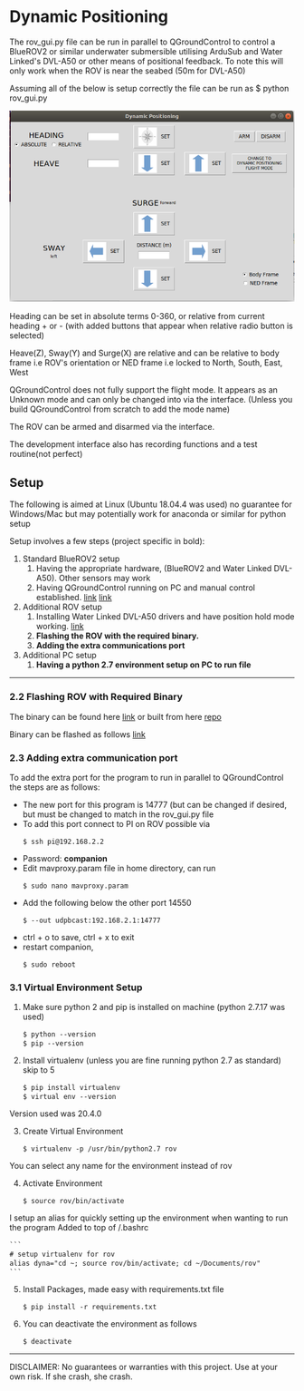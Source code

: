 # Dynamic Positioning

The rov_gui.py file can be run in parallel to QGroundControl to control a BlueROV2 or similar underwater submersible utilising ArduSub and Water Linked's DVL-A50 or other means of positional feedback. To note this will only work when the ROV is near the seabed (50m for DVL-A50)

Assuming all of the below is setup correctly the file can be run as
    $ python rov_gui.py

![GUI image alt text](/gui_pics/GUI.png)

Heading can be set in absolute terms 0-360, or relative from current heading + or - (with added buttons that appear when relative radio button is selected)

Heave(Z), Sway(Y) and Surge(X) are relative and can be relative to body frame i.e ROV's orientation or NED frame i.e locked to North, South, East, West

QGroundControl does not fully support the flight mode. It appears as an Unknown mode and can only be changed into via the interface. (Unless you build QGroundControl from scratch to add the mode name)

The ROV can be armed and disarmed via the interface.

The development interface also has recording functions and a test routine(not perfect)

## Setup

The following is aimed at Linux (Ubuntu 18.04.4 was used) no guarantee for Windows/Mac but may potentially work for  anaconda or similar for python setup

Setup involves a few steps (project specific in bold):

1. Standard BlueROV2 setup
   1. Having the appropriate hardware, (BlueROV2 and Water Linked DVL-A50). Other sensors may work
   2. Having QGroundControl running on PC and manual control established. [link](https://www.ardusub.com/reference/qgc-configuration.html) [link](https://bluerobotics.com/learn/bluerov2-software-setup/)
2. Additional ROV setup
   1. Installing Water Linked DVL-A50 drivers and have position hold mode working. [link](https://github.com/bluerobotics/companion/pull/355) 
   2. **Flashing the ROV with the required binary.** 
   3. **Adding the extra communications port**
3. Additional PC setup
   1. **Having a python 2.7 environment setup on PC to run file**

___

### 2.2 Flashing ROV with Required Binary 

The binary can be found here [link](https://github.com/Ben-Bartlett/ArduSub_Dynamic_Positioning/blob/main/binary/ardusub.apj) or built from here [repo](https://github.com/Ben-Bartlett/ardupilot/tree/dvl_ben)

Binary can be flashed as follows [link](https://www.ardusub.com/developers/developers.html#flashing-via-web-interface)

### 2.3 Adding extra communication port

To add the extra port for the program to run in parallel to QGroundControl the steps are as follows:
* The new port for this program is 14777 (but can be changed if desired, but must be changed to match in the rov_gui.py file
* To add this port connect to PI on ROV possible via 
    ```
    $ ssh pi@192.168.2.2 
    ```
* Password: **companion**
* Edit mavproxy.param file in home directory, can run 
    ```
    $ sudo nano mavproxy.param
    ```
* Add the following below the other port 14550
    ```
    $ --out udpbcast:192.168.2.1:14777
    ```
* ctrl + o to save, ctrl + x to exit
* restart companion, 
    ```
    $ sudo reboot
    ```
    
### 3.1 Virtual Environment Setup

1. Make sure python 2 and pip is installed on machine (python 2.7.17 was used)
    ```
    $ python --version
    $ pip --version
    ```
2. Install virtualenv (unless you are fine running python 2.7 as standard) skip to 5
    ```
    $ pip install virtualenv
    $ virtual env --version
    ```
 Version used was 20.4.0

3. Create Virtual Environment 
    ```
    $ virtualenv -p /usr/bin/python2.7 rov
    ```
 You can select any name for the environment instead of rov

4. Activate Environment 
    ```
    $ source rov/bin/activate
    ```
 I setup an alias for quickly setting up the environment when wanting to run the program
 Added to top of /.bashrc
 
    ```
    # setup virtualenv for rov
    alias dyna="cd ~; source rov/bin/activate; cd ~/Documents/rov"
    ```
    
5. Install Packages, made easy with requirements.txt file
    ```
    $ pip install -r requirements.txt
    ```

6. You can deactivate the environment as follows
    ```
    $ deactivate
    ```
___

DISCLAIMER: No guarantees or warranties with this project. Use at your own risk. If she crash, she crash.

